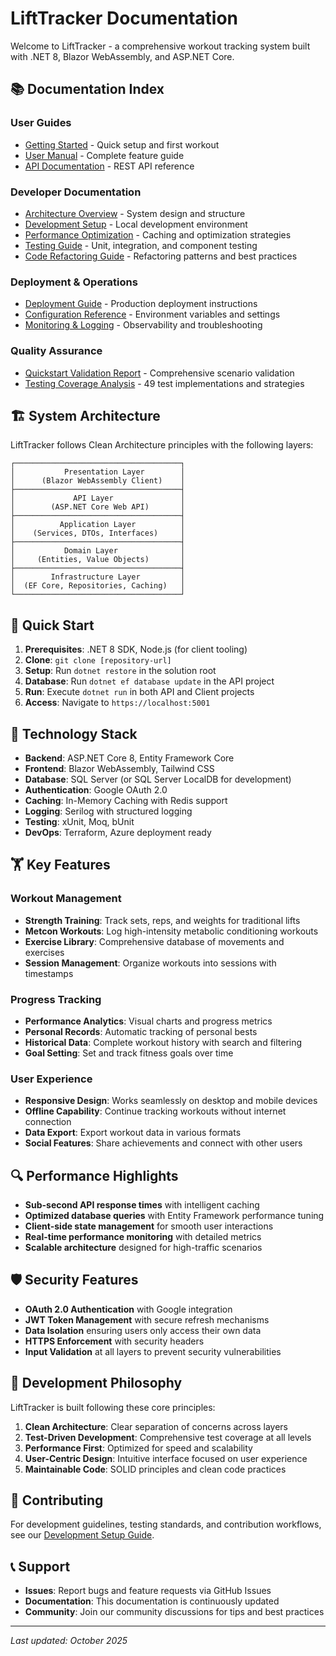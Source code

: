 # LiftTracker Documentation

Welcome to LiftTracker - a comprehensive workout tracking system built with .NET 8, Blazor WebAssembly, and ASP.NET Core.

## 📚 Documentation Index

### User Guides
- [Getting Started](./getting-started.md) - Quick setup and first workout
- [User Manual](./user-manual.md) - Complete feature guide
- [API Documentation](./api-documentation.md) - REST API reference

### Developer Documentation
- [Architecture Overview](./architecture.md) - System design and structure
- [Development Setup](./development-setup.md) - Local development environment
- [Performance Optimization](./performance-optimization.md) - Caching and optimization strategies
- [Testing Guide](./testing-guide.md) - Unit, integration, and component testing
- [Code Refactoring Guide](./refactoring-guide.md) - Refactoring patterns and best practices

### Deployment & Operations
- [Deployment Guide](./deployment-guide.md) - Production deployment instructions
- [Configuration Reference](./configuration.md) - Environment variables and settings
- [Monitoring & Logging](./monitoring.md) - Observability and troubleshooting

### Quality Assurance
- [Quickstart Validation Report](./quickstart-validation-report.md) - Comprehensive scenario validation
- [Testing Coverage Analysis](./testing-guide.md) - 49 test implementations and strategies

## 🏗️ System Architecture

LiftTracker follows Clean Architecture principles with the following layers:

```
┌─────────────────────────────────────┐
│           Presentation Layer        │
│      (Blazor WebAssembly Client)    │
├─────────────────────────────────────┤
│             API Layer               │
│        (ASP.NET Core Web API)       │
├─────────────────────────────────────┤
│          Application Layer          │
│    (Services, DTOs, Interfaces)     │
├─────────────────────────────────────┤
│           Domain Layer              │
│     (Entities, Value Objects)       │
├─────────────────────────────────────┤
│        Infrastructure Layer         │
│  (EF Core, Repositories, Caching)   │
└─────────────────────────────────────┘
```

## 🚀 Quick Start

1. **Prerequisites**: .NET 8 SDK, Node.js (for client tooling)
2. **Clone**: `git clone [repository-url]`
3. **Setup**: Run `dotnet restore` in the solution root
4. **Database**: Run `dotnet ef database update` in the API project
5. **Run**: Execute `dotnet run` in both API and Client projects
6. **Access**: Navigate to `https://localhost:5001`

## 🔧 Technology Stack

- **Backend**: ASP.NET Core 8, Entity Framework Core
- **Frontend**: Blazor WebAssembly, Tailwind CSS
- **Database**: SQL Server (or SQL Server LocalDB for development)
- **Authentication**: Google OAuth 2.0
- **Caching**: In-Memory Caching with Redis support
- **Logging**: Serilog with structured logging
- **Testing**: xUnit, Moq, bUnit
- **DevOps**: Terraform, Azure deployment ready

## 🏋️ Key Features

### Workout Management
- **Strength Training**: Track sets, reps, and weights for traditional lifts
- **Metcon Workouts**: Log high-intensity metabolic conditioning workouts
- **Exercise Library**: Comprehensive database of movements and exercises
- **Session Management**: Organize workouts into sessions with timestamps

### Progress Tracking
- **Performance Analytics**: Visual charts and progress metrics
- **Personal Records**: Automatic tracking of personal bests
- **Historical Data**: Complete workout history with search and filtering
- **Goal Setting**: Set and track fitness goals over time

### User Experience
- **Responsive Design**: Works seamlessly on desktop and mobile devices
- **Offline Capability**: Continue tracking workouts without internet connection
- **Data Export**: Export workout data in various formats
- **Social Features**: Share achievements and connect with other users

## 🔍 Performance Highlights

- **Sub-second API response times** with intelligent caching
- **Optimized database queries** with Entity Framework performance tuning
- **Client-side state management** for smooth user interactions
- **Real-time performance monitoring** with detailed metrics
- **Scalable architecture** designed for high-traffic scenarios

## 🛡️ Security Features

- **OAuth 2.0 Authentication** with Google integration
- **JWT Token Management** with secure refresh mechanisms
- **Data Isolation** ensuring users only access their own data
- **HTTPS Enforcement** with security headers
- **Input Validation** at all layers to prevent security vulnerabilities

## 📖 Development Philosophy

LiftTracker is built following these core principles:

1. **Clean Architecture**: Clear separation of concerns across layers
2. **Test-Driven Development**: Comprehensive test coverage at all levels
3. **Performance First**: Optimized for speed and scalability
4. **User-Centric Design**: Intuitive interface focused on user experience
5. **Maintainable Code**: SOLID principles and clean code practices

## 🤝 Contributing

For development guidelines, testing standards, and contribution workflows, see our [Development Setup Guide](./development-setup.md).

## 📞 Support

- **Issues**: Report bugs and feature requests via GitHub Issues
- **Documentation**: This documentation is continuously updated
- **Community**: Join our community discussions for tips and best practices

---

*Last updated: October 2025*